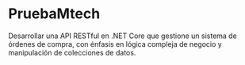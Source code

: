 # PruebaMtech
Desarrollar una API RESTful en .NET Core que gestione un sistema de órdenes de compra, con énfasis en lógica compleja de negocio y manipulación de colecciones de datos.
